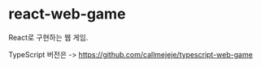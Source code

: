 # react-web-game

React로 구현하는 웹 게임.

TypeScript 버전은 -> https://github.com/callmejeje/typescript-web-game
